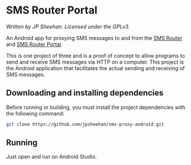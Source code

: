 # SMS Router Portal

*Written by JP Sheehan. Licensed under the GPLv3.*

An Android app for proxying SMS messages to and from the [SMS Router](https://github.com/jpsheehan/sms-router) and [SMS Router Portal](https://github.com/jpsheehan/sms-router-portal).

This is one project of three and is a proof of concept to allow programs to send and receive SMS messages via HTTP on a computer. This project is the Android application that facilitates the actual sending and receiving of SMS messages.

## Downloading and installing dependencies

Before running or building, you must install the project dependencies with the following command:

```bash
git clone https://github.com/jpsheehan/sms-proxy-android.git
```

## Running

Just open and run on Android Studio.